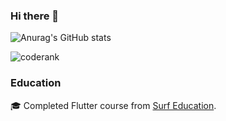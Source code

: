 ### Hi there 👋

![Anurag's GitHub stats](https://github-readme-stats.vercel.app/api?username=vlkonoshenko&show_icons=true)

![coderank](https://cr-ss-service.azurewebsites.net/api/ScreenShot?widget=summary&username=konoshenko&width=220&height=30&show-header=false&branding=false&layout='horizontal')

### Education
🎓 Completed Flutter course from [Surf Education](https://education.surf.ru/).
<!--
**Konoshenko/Konoshenko** is a ✨ _special_ ✨ repository because its `README.md` (this file) appears on your GitHub profile.

Here are some ideas to get you started:

- 🔭 I’m currently working on ...
- 🌱 I’m currently learning ...
- 👯 I’m looking to collaborate on ...
- 🤔 I’m looking for help with ...
- 💬 Ask me about ...
- 📫 How to reach me: ...
- 😄 Pronouns: ...
- ⚡ Fun fact: ...
-->
